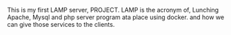 This is my first LAMP server, PROJECT.
LAMP is the acronym of, Lunching Apache, Mysql and php server program ata place using docker. and how we can give those services to the clients.

